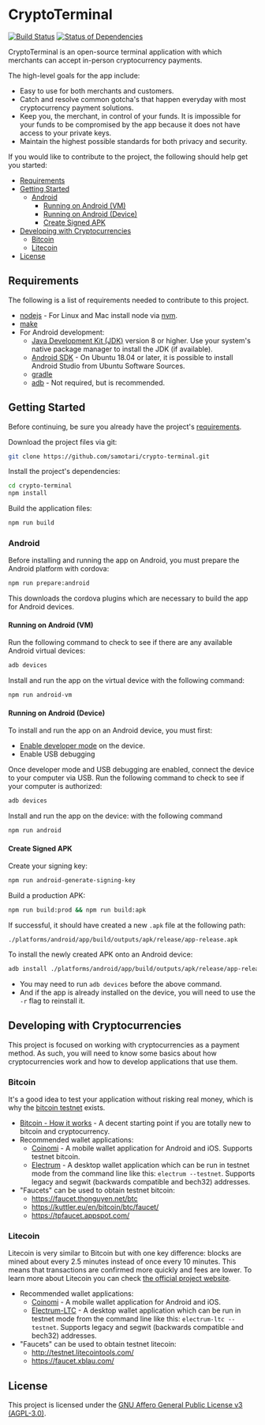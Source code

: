# CryptoTerminal

[![Build Status](https://travis-ci.org/samotari/crypto-terminal.svg?branch=master)](https://travis-ci.org/samotari/crypto-terminal) [![Status of Dependencies](https://david-dm.org/samotari/crypto-terminal.svg)](https://david-dm.org/samotari/crypto-terminal)

CryptoTerminal is an open-source terminal application with which merchants can accept in-person cryptocurrency payments.

The high-level goals for the app include:
* Easy to use for both merchants and customers.
* Catch and resolve common gotcha's that happen everyday with most cryptocurrency payment solutions.
* Keep you, the merchant, in control of your funds. It is impossible for your funds to be compromised by the app because it does not have access to your private keys.
* Maintain the highest possible standards for both privacy and security.

If you would like to contribute to the project, the following should help get you started:
* [Requirements](#requirements)
* [Getting Started](#getting-started)
  * [Android](#android)
    * [Running on Android (VM)](#running-on-android-vm)
    * [Running on Android (Device)](#running-on-android-device)
    * [Create Signed APK](#create-signed-apk)
* [Developing with Cryptocurrencies](#developing-with-cryptocurrencies)
  * [Bitcoin](#bitcoin)
  * [Litecoin](#litecoin)
* [License](#license)


## Requirements

The following is a list of requirements needed to contribute to this project.

* [nodejs](https://nodejs.org/) - For Linux and Mac install node via [nvm](https://github.com/creationix/nvm).
* [make](https://www.gnu.org/software/make/)
* For Android development:
  * [Java Development Kit (JDK)](https://docs.oracle.com/javase/8/docs/technotes/guides/install/install_overview.html) version 8 or higher. Use your system's native package manager to install the JDK (if available).
  * [Android SDK](https://developer.android.com/studio/index.html) - On Ubuntu 18.04 or later, it is possible to install Android Studio from Ubuntu Software Sources.
  * [gradle](https://gradle.org/install/)
  * [adb](https://developer.android.com/studio/command-line/adb) - Not required, but is recommended.


## Getting Started

Before continuing, be sure you already have the project's [requirements](#requirements).

Download the project files via git:
```bash
git clone https://github.com/samotari/crypto-terminal.git
```

Install the project's dependencies:
```bash
cd crypto-terminal
npm install
```

Build the application files:
```bash
npm run build
```

### Android

Before installing and running the app on Android, you must prepare the Android platform with cordova:
```bash
npm run prepare:android
```
This downloads the cordova plugins which are necessary to build the app for Android devices.

#### Running on Android (VM)

Run the following command to check to see if there are any available Android virtual devices:
```bash
adb devices
```

Install and run the app on the virtual device with the following command:
```bash
npm run android-vm
```

#### Running on Android (Device)

To install and run the app on an Android device, you must first:
* [Enable developer mode](https://developer.android.com/studio/debug/dev-options) on the device.
* Enable USB debugging

Once developer mode and USB debugging are enabled, connect the device to your computer via USB. Run the following command to check to see if your computer is authorized:
```bash
adb devices
```

Install and run the app on the device: with the following command
```bash
npm run android
```

#### Create Signed APK

Create your signing key:
```bash
npm run android-generate-signing-key
```

Build a production APK:
```bash
npm run build:prod && npm run build:apk
```
If successful, it should have created a new `.apk` file at the following path:
```
./platforms/android/app/build/outputs/apk/release/app-release.apk
```

To install the newly created APK onto an Android device:
```bash
adb install ./platforms/android/app/build/outputs/apk/release/app-release.apk
```
* You may need to run `adb devices` before the above command.
* And if the app is already installed on the device, you will need to use the `-r` flag to reinstall it.


## Developing with Cryptocurrencies

This project is focused on working with cryptocurrencies as a payment method. As such, you will need to know some basics about how cryptocurrencies work and how to develop applications that use them.

### Bitcoin

It's a good idea to test your application without risking real money, which is why the [bitcoin testnet](https://en.bitcoin.it/wiki/Testnet) exists.

* [Bitcoin - How it works](https://bitcoin.org/en/how-it-works) - A decent starting point if you are totally new to bitcoin and cryptocurrency.
* Recommended wallet applications:
  * [Coinomi](https://www.coinomi.com/downloads/) - A mobile wallet application for Android and iOS. Supports testnet bitcoin.
  * [Electrum](https://electrum.org/) - A desktop wallet application which can be run in testnet mode from the command line like this: `electrum --testnet`. Supports legacy and segwit (backwards compatible and bech32) addresses.
* "Faucets" can be used to obtain testnet bitcoin:
  * https://faucet.thonguyen.net/btc
  * https://kuttler.eu/en/bitcoin/btc/faucet/
  * https://tpfaucet.appspot.com/


### Litecoin

Litecoin is very similar to Bitcoin but with one key difference: blocks are mined about every 2.5 minutes instead of once every 10 minutes. This means that transactions are confirmed more quickly and fees are lower. To learn more about Litecoin you can check [the official project website](https://litecoin.org/).

* Recommended wallet applications:
  * [Coinomi](https://www.coinomi.com/downloads/) - A mobile wallet application for Android and iOS.
  * [Electrum-LTC](https://electrum-ltc.org/) - A desktop wallet application which can be run in testnet mode from the command line like this: `electrum-ltc --testnet`. Supports legacy and segwit (backwards compatible and bech32) addresses.
* "Faucets" can be used to obtain testnet litecoin:
  * http://testnet.litecointools.com/
  * https://faucet.xblau.com/


## License

This project is licensed under the [GNU Affero General Public License v3 (AGPL-3.0)](https://tldrlegal.com/license/gnu-affero-general-public-license-v3-(agpl-3.0)).
